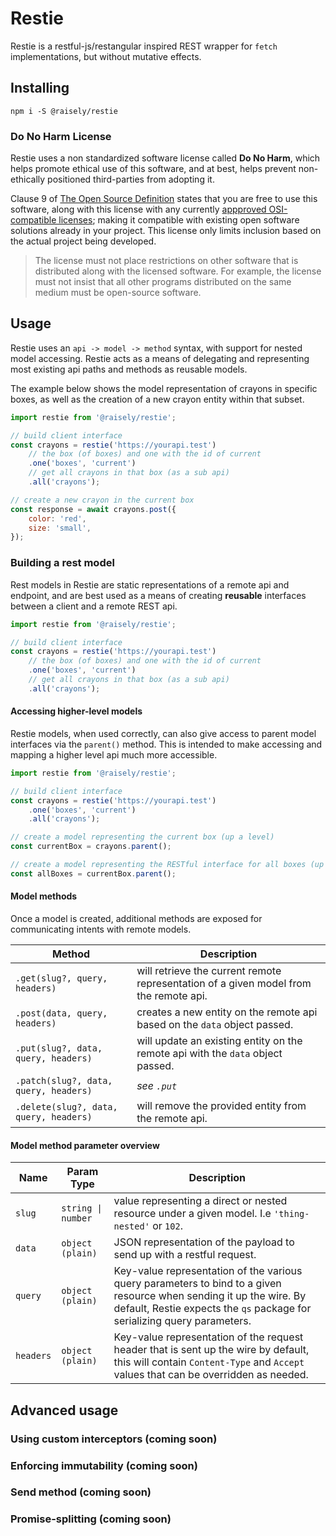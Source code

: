 # Restie

Restie is a restful-js/restangular inspired REST wrapper for `fetch` implementations, but without mutative effects.


## Installing

`npm i -S @raisely/restie`


### Do No Harm License

Restie uses a non standardized software license called **Do No Harm**, which helps promote ethical use of this software, and at best, helps prevent non-ethically positioned third-parties from adopting it.

Clause 9 of [The Open Source Definition](https://opensource.org/osd) states that you are free to use this software, along with this license with any currently [appproved OSI-compatible licenses](https://opensource.org/licenses/alphabetical); making it compatible with existing open software solutions already in your project. This license only limits inclusion based on the actual project being developed.

> The license must not place restrictions on other software that is distributed along with the licensed software. For example, the license must not insist that all other programs distributed on the same medium must be open-source software.


## Usage

Restie uses an `api -> model -> method` syntax, with support for nested model accessing. Restie acts as a means of delegating and representing most existing api paths and methods as reusable models.

The example below shows the model representation of crayons in specific boxes, as well as the creation of a new crayon entity within that subset.

```js
import restie from '@raisely/restie';

// build client interface
const crayons = restie('https://yourapi.test')
    // the box (of boxes) and one with the id of current
    .one('boxes', 'current')
    // get all crayons in that box (as a sub api)
    .all('crayons');

// create a new crayon in the current box
const response = await crayons.post({
    color: 'red',
    size: 'small',
});
```


### Building a rest model

Rest models in Restie are static representations of a remote api and endpoint, and are best used as a means of creating **reusable** interfaces between a client and a remote REST api.

```js
import restie from '@raisely/restie';

// build client interface
const crayons = restie('https://yourapi.test')
    // the box (of boxes) and one with the id of current
    .one('boxes', 'current')
    // get all crayons in that box (as a sub api)
    .all('crayons');
```


#### Accessing higher-level models

Restie models, when used correctly, can also give access to parent model interfaces via the `parent()` method. This is intended to make accessing and mapping a higher level api much more accessible.

```js
import restie from '@raisely/restie';

// build client interface
const crayons = restie('https://yourapi.test')
    .one('boxes', 'current')
    .all('crayons');

// create a model representing the current box (up a level)
const currentBox = crayons.parent();

// create a model representing the RESTful interface for all boxes (up a level)
const allBoxes = currentBox.parent();
````


#### Model methods

Once a model is created, additional methods are exposed for communicating intents with remote models.

| Method | Description |
| --- | --- |
| `.get(slug?, query, headers)` | will retrieve the current remote representation of a given model from the remote api. |
| `.post(data, query, headers)` | creates a new entity on the remote api based on the `data` object passed. |
| `.put(slug?, data, query, headers)` | will update an existing entity on the remote api with the `data` object passed. |
| `.patch(slug?, data, query, headers)` | _see `.put`_ |
| `.delete(slug?, data, query, headers)` | will remove the provided entity from the remote api. |


#### Model method parameter overview

| Name | Param Type | Description |
| --- | --- | --- |
| `slug` | `string \| number` | value representing a direct or nested resource under a given model. I.e `'thing-nested'` or `102`. |
| `data` | `object (plain)` | JSON representation of the payload to send up with a restful request. |
| `query` | `object (plain)` | Key-value representation of the various query parameters to bind to a given resource when sending it up the wire. By default, Restie expects the `qs` package for serializing query parameters. |
| `headers` | `object (plain)` | Key-value representation of the request header that is sent up the wire by default, this will contain `Content-Type` and `Accept` values that can be overridden as needed. |


## Advanced usage

### Using custom interceptors (coming soon)

### Enforcing immutability (coming soon)

### Send method (coming soon)

### Promise-splitting (coming soon)
